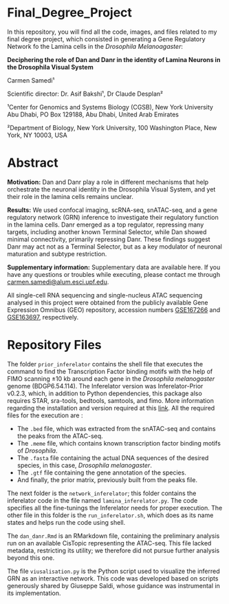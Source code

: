 # Final_Degree_Project

In this repository, you will find all the code, images, and files related to my final degree project, which consisted in generating a Gene Regulatory Network fo the Lamina cells in the *Drosophila Melanoagaster*:

**Deciphering the role of Dan and Danr in the identity of Lamina Neurons in the Drosophila Visual System**


Carmen Samedi¹


Scientific director: Dr. Asif Bakshi¹, Dr Claude Desplan² 


¹Center for Genomics and Systems Biology (CGSB), New York University Abu Dhabi, PO Box 129188, Abu Dhabi, United Arab Emirates


²Department of Biology, New York University, 100 Washington Place, New York, NY 10003, USA

# Abstract


**Motivation:** Dan and Danr play a role in different mechanisms that help orchestrate the neuronal identity in the Drosophila Visual System, and yet their role in the lamina cells remains unclear. 


**Results:** We used confocal imaging, scRNA-seq, snATAC-seq, and a gene regulatory network (GRN) inference to investigate their regulatory function in the lamina cells.
Danr emerged as a top regulator, repressing many targets, including another known Terminal Selector, while Dan showed minimal connectivity, primarily repressing Danr. 
These findings suggest Danr may act not as a Terminal Selector, but as a key modulator of neuronal maturation and subtype restriction.


**Supplementary information:** Supplementary data are available here.
If you have any questions or troubles while executing, please contact me through carmen.samedi@alum.esci.upf.edu.

All single-cell RNA sequencing and single-nucleus ATAC sequencing analysed in this project were obtained from the publicly available Gene Expression Omnibus (GEO) repository, accession numbers [GSE167266](https://www.ncbi.nlm.nih.gov/geo/query/acc.cgi) and [GSE163697](https://www.ncbi.nlm.nih.gov/geo/query/acc.cgi?acc=GSE163697), respectively.


# Repository Files
The folder `prior_inferelator` contains the shell file that executes the command to find the Transcription Factor binding motifs with the help of FIMO scanning ±10 kb around each gene in the *Drosophila melanogaster* genome (BDGP6.54.114). 
The Inferelator version was Inferelator-Prior v0.2.3, which, in addition to Python dependencies, this package also requires STAR, sra-tools, bedtools, samtools, and fimo. More information regarding the installation and version required at this [link](https://github.com/flatironinstitute/inferelator-prior). 
All the required files for the execution are :
- The `.bed` file, which was extracted from the snATAC-seq and contains the peaks from the ATAC-seq.  
- The `.meme` file, which contains known transcription factor binding motifs of *Drosophila*.  
- The `.fasta` file containing the actual DNA sequences of the desired species, in this case, *Drosophila melanogaster*.  
- The `.gtf` file containing the gene annotation of the species.  
- And finally, the prior matrix, previously built from the peaks file.


The next folder is the `network_inferelator`; this folder contains the inferelator code in the file named `lamina_inferelator.py`. The code specifies all the fine-tunings the Inferelator needs for proper execution. 
The other file in this folder is the `run_inferelator.sh`, which does as its name states and helps run the code using shell. 


The `dan_danr.Rmd` is an RMarkdown file, containing the preliminary analysis run on an available CisTopic representing the ATAC-seq. This file lacked metadata, restricting its utility; we therefore did not pursue further analysis beyond this one. 


The file `viusalisation.py` is the Python script used to visualize the inferred GRN as an interactive network. This code was developed based on scripts generously shared by Giuseppe Saldi, whose guidance was instrumental in its implementation.


